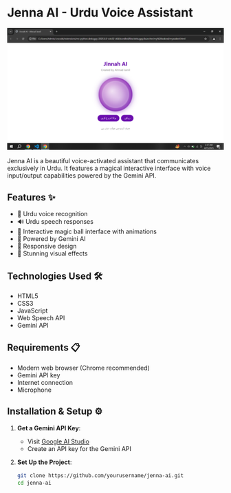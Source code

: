 # Jenna AI - Urdu Voice Assistant

![Jenna AI Magic Ball Interface](https://raw.githubusercontent.com/Ahmadjamil888/jinnah-AI/refs/heads/main/Screenshot%20(37).png?token=GHSAT0AAAAAADAKD4E5EBUPVC6H3QSZWFFKZ75QCAQ)

Jenna AI is a beautiful voice-activated assistant that communicates exclusively in Urdu. It features a magical interactive interface with voice input/output capabilities powered by the Gemini API.

## Features ✨

- 🎤 Urdu voice recognition
- 🔊 Urdu speech responses
- 🔮 Interactive magic ball interface with animations
- 🤖 Powered by Gemini AI
- 📱 Responsive design
- 🎨 Stunning visual effects

## Technologies Used 🛠️

- HTML5
- CSS3
- JavaScript
- Web Speech API
- Gemini API

## Requirements 📋

- Modern web browser (Chrome recommended)
- Gemini API key
- Internet connection
- Microphone

## Installation & Setup ⚙️

1. **Get a Gemini API Key**:
   - Visit [Google AI Studio](https://aistudio.google.com/)
   - Create an API key for the Gemini API

2. **Set Up the Project**:
   ```bash
   git clone https://github.com/yourusername/jenna-ai.git
   cd jenna-ai
